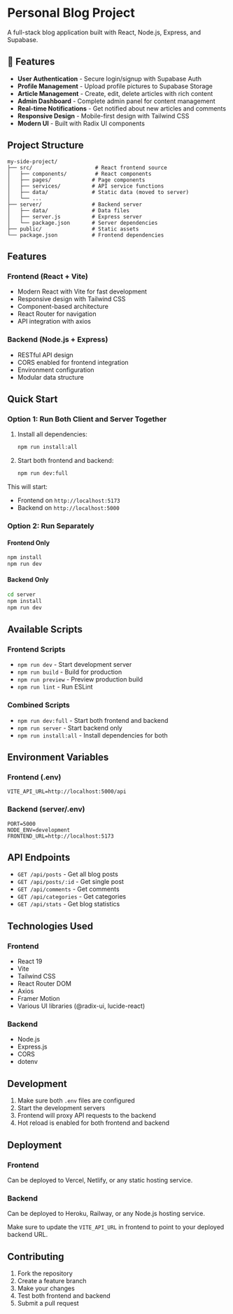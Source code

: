 # Personal Blog Project

A full-stack blog application built with React, Node.js, Express, and Supabase.

## 🚀 Features

- **User Authentication** - Secure login/signup with Supabase Auth
- **Profile Management** - Upload profile pictures to Supabase Storage
- **Article Management** - Create, edit, delete articles with rich content
- **Admin Dashboard** - Complete admin panel for content management
- **Real-time Notifications** - Get notified about new articles and comments
- **Responsive Design** - Mobile-first design with Tailwind CSS
- **Modern UI** - Built with Radix UI components

## Project Structure

```
my-side-project/
├── src/                    # React frontend source
│   ├── components/         # React components
│   ├── pages/             # Page components
│   ├── services/          # API service functions
│   ├── data/              # Static data (moved to server)
│   └── ...
├── server/                # Backend server
│   ├── data/              # Data files
│   ├── server.js          # Express server
│   └── package.json       # Server dependencies
├── public/                # Static assets
└── package.json           # Frontend dependencies
```

## Features

### Frontend (React + Vite)
- Modern React with Vite for fast development
- Responsive design with Tailwind CSS
- Component-based architecture
- React Router for navigation
- API integration with axios

### Backend (Node.js + Express)
- RESTful API design
- CORS enabled for frontend integration
- Environment configuration
- Modular data structure

## Quick Start

### Option 1: Run Both Client and Server Together

1. Install all dependencies:
   ```bash
   npm run install:all
   ```

2. Start both frontend and backend:
   ```bash
   npm run dev:full
   ```

This will start:
- Frontend on `http://localhost:5173`
- Backend on `http://localhost:5000`

### Option 2: Run Separately

#### Frontend Only
```bash
npm install
npm run dev
```

#### Backend Only
```bash
cd server
npm install
npm run dev
```

## Available Scripts

### Frontend Scripts
- `npm run dev` - Start development server
- `npm run build` - Build for production
- `npm run preview` - Preview production build
- `npm run lint` - Run ESLint

### Combined Scripts
- `npm run dev:full` - Start both frontend and backend
- `npm run server` - Start backend only
- `npm run install:all` - Install dependencies for both

## Environment Variables

### Frontend (.env)
```
VITE_API_URL=http://localhost:5000/api
```

### Backend (server/.env)
```
PORT=5000
NODE_ENV=development
FRONTEND_URL=http://localhost:5173
```

## API Endpoints

- `GET /api/posts` - Get all blog posts
- `GET /api/posts/:id` - Get single post
- `GET /api/comments` - Get comments
- `GET /api/categories` - Get categories
- `GET /api/stats` - Get blog statistics

## Technologies Used

### Frontend
- React 19
- Vite
- Tailwind CSS
- React Router DOM
- Axios
- Framer Motion
- Various UI libraries (@radix-ui, lucide-react)

### Backend
- Node.js
- Express.js
- CORS
- dotenv

## Development

1. Make sure both `.env` files are configured
2. Start the development servers
3. Frontend will proxy API requests to the backend
4. Hot reload is enabled for both frontend and backend

## Deployment

### Frontend
Can be deployed to Vercel, Netlify, or any static hosting service.

### Backend
Can be deployed to Heroku, Railway, or any Node.js hosting service.

Make sure to update the `VITE_API_URL` in frontend to point to your deployed backend URL.

## Contributing

1. Fork the repository
2. Create a feature branch
3. Make your changes
4. Test both frontend and backend
5. Submit a pull request
